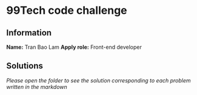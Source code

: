 # 99Tech code challenge

## Information

**Name:** Tran Bao Lam
**Apply role:** Front-end developer

## Solutions

*Please open the folder to see the solution corresponding to each problem written in the markdown*
